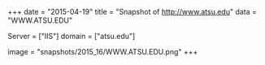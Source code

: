 
+++
date = "2015-04-19"
title = "Snapshot of http://www.atsu.edu"
data = "WWW.ATSU.EDU"

Server = ["IIS"]
domain = ["atsu.edu"]

  image = "snapshots/2015_16/WWW.ATSU.EDU.png"
+++
#
